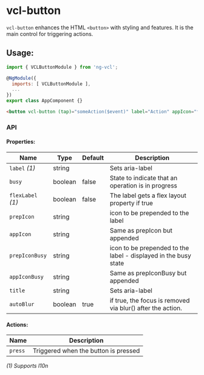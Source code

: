# vcl-button

`vcl-button` enhances the HTML `<button>` with styling and features.
It is the main control for triggering actions.

## Usage:

```js
import { VCLButtonModule } from 'ng-vcl';

@NgModule({
  imports: [ VCLButtonModule ],
  ...
})
export class AppComponent {}
```

 ```html
<button vcl-button (tap)="someAction($event)" label="Action" appIcon="fa:bolt"></button>
 ```

### API

#### Properties:

| Name                | Type        | Default  | Description
| ------------        | ----------- | -------- |--------------
| `label` *(1)*       | string      |          | Sets aria-label
| `busy`              | boolean     | false    | State to indicate that an operation is in progress
| `flexLabel` *(1)*   | boolean     | false    | The label gets a flex layout property if true
| `prepIcon`          | string      |          | icon to be prepended to the label
| `appIcon`           | string      |          | Same as prepIcon but appended
| `prepIconBusy`      | string      |          | icon to be prepended to the label - displayed in the busy state
| `appIconBusy`       | string      |          | Same as prepIconBusy but appended
| `title`             | string      |          | Sets aria-label
| `autoBlur`          | boolean     | true     | if true, the focus is removed via blur() after the action.

#### Actions:

| Name                | Description
| ------------        | --------------
| `press`             | Triggered when the button is pressed

*(1) Supports l10n*
